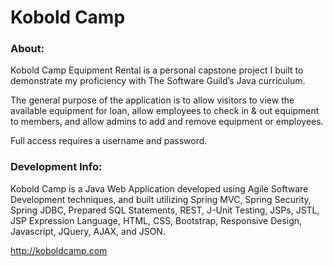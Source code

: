 # Kobold Camp

### About:

Kobold Camp Equipment Rental is a personal capstone project I built to demonstrate my proficiency with The Software Guild’s Java curriculum. 

The general purpose of the application is to allow visitors to view the available equipment for loan, allow employees to check in & out equipment to members, and allow admins to add and remove equipment or employees.

Full access requires a username and password.

### Development Info:

Kobold Camp is a Java Web Application developed using Agile Software Development techniques, and built utilizing Spring MVC, Spring Security, Spring JDBC, Prepared SQL Statements, REST, J-Unit Testing, JSPs, JSTL, JSP Expression Language, HTML, CSS, Bootstrap, Responsive Design, Javascript, JQuery, AJAX, and JSON. 

http://koboldcamp.com
